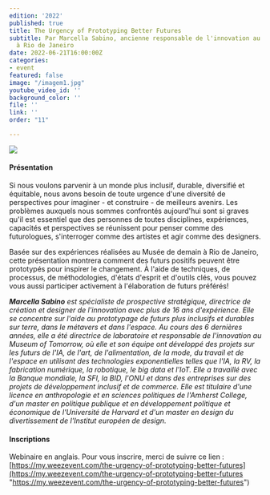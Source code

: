 ```yaml
---
edition: '2022'
published: true
title: The Urgency of Prototyping Better Futures
subtitle: Par Marcella Sabino, ancienne responsable de l'innovation au Musée de demain
  à Rio de Janeiro
date: 2022-06-21T16:00:00Z
categories:
- event
featured: false
image: "/imagem1.jpg"
youtube_video_id: ''
background_color: ''
file: ''
link: ''
order: "11"

---
```

![](/image-annonce-webinaire21062022fr.png)

#### Présentation

Si nous voulons parvenir à un monde plus inclusif, durable, diversifié et équitable, nous avons besoin de toute urgence d'une diversité de perspectives pour imaginer - et construire - de meilleurs avenirs. Les problèmes auxquels nous sommes confrontés aujourd'hui sont si graves qu'il est essentiel que des personnes de toutes disciplines, expériences, capacités et perspectives se réunissent pour penser comme des futurologues, s'interroger comme des artistes et agir comme des designers.

Basée sur des expériences réalisées au Musée de demain à Rio de Janeiro, cette présentation montrera comment des futurs positifs peuvent être prototypés pour inspirer le changement. À l'aide de techniques, de processus, de méthodologies, d'états d'esprit et d'outils clés, vous pouvez vous aussi participer activement à l'élaboration de futurs préférés!

**_Marcella Sabino_** _est spécialiste de prospective stratégique, directrice de création et designer de l'innovation avec plus de 16 ans d'expérience. Elle se concentre sur l'aide au prototypage de futurs plus inclusifs et durables sur terre, dans le métavers et dans l'espace. Au cours des 6 dernières années, elle a été directrice de laboratoire et responsable de l'innovation au Museum of Tomorrow, où elle et son équipe ont développé des projets sur les futurs de l'IA, de l'art, de l'alimentation, de la mode, du travail et de l'espace en utilisant des technologies exponentielles telles que l'IA, la RV, la fabrication numérique, la robotique, le big data et l'IoT. Elle a travaillé avec la Banque mondiale, la SFI, la BID, l'ONU et dans des entreprises sur des projets de développement inclusif et de commerce. Elle est titulaire d'une licence en anthropologie et en sciences politiques de l'Amherst College, d'un master en politique publique et en développement politique et économique de l'Université de Harvard et d'un master en design du divertissement de l'Institut européen de design._

#### Inscriptions

Webinaire en anglais. Pour vous inscrire, merci de suivre ce lien : [https://my.weezevent.com/the-urgency-of-prototyping-better-futures](https://my.weezevent.com/the-urgency-of-prototyping-better-futures "https://my.weezevent.com/the-urgency-of-prototyping-better-futures")